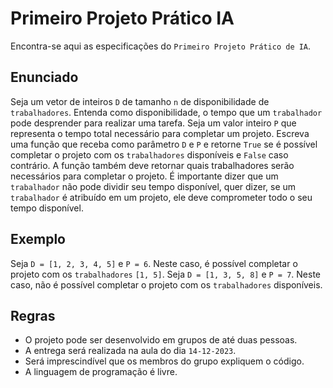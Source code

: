 # Primeiro Projeto Prático IA

Encontra-se aqui as especificações do ``Primeiro Projeto Prático de IA``.

## Enunciado

Seja um vetor de inteiros ``D`` de tamanho ``n`` de disponibilidade de ``trabalhadores``. Entenda como disponibilidade, o tempo que um ``trabalhador`` pode desprender para realizar uma tarefa. Seja um valor inteiro ``P`` que representa o tempo total necessário para completar um projeto. Escreva uma função que receba como parâmetro ``D`` e ``P`` e retorne ``True`` se é possível completar o projeto com os ``trabalhadores`` disponíveis e ``False`` caso contrário. A função também deve retornar quais trabalhadores serão necessários para completar o projeto. É importante dizer que um ``trabalhador`` não pode dividir seu tempo disponível, quer dizer, se um ``trabalhador`` é atribuído em um projeto, ele deve comprometer todo o seu tempo disponível.

## Exemplo

Seja ``D = [1, 2, 3, 4, 5]`` e ``P = 6``. Neste caso, é possível completar o projeto com os ``trabalhadores`` ``[1, 5]``. Seja ``D = [1, 3, 5, 8]`` e ``P = 7``. Neste caso, não é possível completar o projeto com os ``trabalhadores`` disponíveis.

## Regras

- O projeto pode ser desenvolvido em grupos de até duas pessoas. 
- A entrega será realizada na aula do dia ``14-12-2023``. 
- Será imprescindível que os membros do grupo expliquem o código.
- A linguagem de programação é livre.